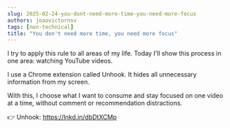 ```yaml
---
slug: 2025-02-24-you-dont-need-more-time-you-need-more-focus
authors: joaovictornsv
tags: [non-technical]
title: "You don't need more time, you need more focus"
---
```


I try to apply this rule to all areas of my life. Today I'll show this process in one area: watching YouTube videos.

<!-- truncate -->

I use a Chrome extension called Unhook. It hides all unnecessary information from my screen.

With this, I choose what I want to consume and stay focused on one video at a time, without comment or recommendation distractions.

👉 Unhook: https://lnkd.in/dbDtXCMp 